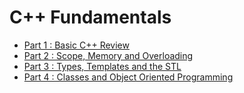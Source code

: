 # C++ Fundamentals

- [Part 1 : Basic C++ Review](basics.md)
- [Part 2 : Scope, Memory and Overloading](scope.md)
- [Part 3 : Types, Templates and the STL](types.md)
- [Part 4 : Classes and Object Oriented Programming](classes.md)
